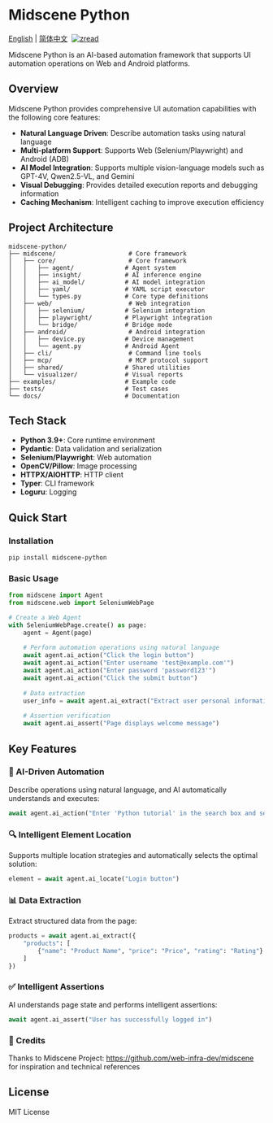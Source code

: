 # Midscene Python
[English](README.md) | [简体中文](README.zh.md)  
[![zread](https://img.shields.io/badge/Ask_Zread-_.svg?style=flat&color=00b0aa&labelColor=000000&logo=data%3Aimage%2Fsvg%2Bxml%3Bbase64%2CPHN2ZyB3aWR0aD0iMTYiIGhlaWdodD0iMTYiIHZpZXdCb3g9IjAgMCAxNiAxNiIgZmlsbD0ibm9uZSIgeG1sbnM9Imh0dHA6Ly93d3cudzMub3JnLzIwMDAvc3ZnIj4KPHBhdGggZD0iTTQuOTYxNTYgMS42MDAxSDIuMjQxNTZDMS44ODgxIDEuNjAwMSAxLjYwMTU2IDEuODg2NjQgMS42MDE1NiAyLjI0MDFWNC45NjAxQzEuNjAxNTYgNS4zMTM1NiAxLjg4ODEgNS42MDAxIDIuMjQxNTYgNS42MDAxSDQuOTYxNTZDNS4zMTUwMiA1LjYwMDEgNS42MDE1NiA1LjMxMzU2IDUuNjAxNTYgNC45NjAxVjIuMjQwMUM1LjYwMTU2IDEuODg2NjQgNS4zMTUwMiAxLjYwMDEgNC45NjE1NiAxLjYwMDFaIiBmaWxsPSIjZmZmIi8%2BCjxwYXRoIGQ9Ik00Ljk2MTU2IDEwLjM5OTlIMi4yNDE1NkMxLjg4ODEgMTAuMzk5OSAxLjYwMTU2IDEwLjY4NjQgMS42MDE1NiAxMS4wMzk5VjEzLjc1OTlDMS42MDE1NiAxNC4xMTM0IDEuODg4MSAxNC4zOTk5IDIuMjQxNTYgMTQuMzk5OUg0Ljk2MTU2QzUuMzE1MDIgMTQuMzk5OSA1LjYwMTU2IDE0LjExMzQgNS42MDE1NiAxMy43NTk5VjExLjAzOTlDNS42MDE1NiAxMC42ODY0IDUuMzE1MDIgMTAuMzk5OSA0Ljk2MTU2IDEwLjM5OTlaIiBmaWxsPSIjZmZmIi8%2BCjxwYXRoIGQ9Ik0xMy43NTg0IDEuNjAwMUgxMS4wMzg0QzEwLjY4NSAxLjYwMDEgMTAuMzk4NCAxLjg4NjY0IDEwLjM5ODQgMi4yNDAxVjQuOTYwMUMxMC4zOTg0IDUuMzEzNTYgMTAuNjg1IDUuNjAwMSAxMS4wMzg0IDUuNjAwMUgxMy43NTg0QzE0LjExMTkgNS42MDAxIDE0LjM5ODQgNS4zMTM1NiAxNC4zOTg0IDQuOTYwMVYyLjI0MDFDMTQuMzk4NCAxLjg4NjY0IDE0LjExMTkgMS42MDAxIDEzLjc1ODQgMS42MDAxWiIgZmlsbD0iI2ZmZiIvPgo8cGF0aCBkPSJNNCAxMkwxMiA0TDQgMTJaIiBmaWxsPSIjZmZmIi8%2BCjxwYXRoIGQ9Ik00IDEyTDEyIDQiIHN0cm9rZT0iI2ZmZiIgc3Ryb2tlLXdpZHRoPSIxLjUiIHN0cm9rZS1saW5lY2FwPSJyb3VuZCIvPgo8L3N2Zz4K&logoColor=ffffff)](https://zread.ai/Python51888/Midscene-Python)

Midscene Python is an AI-based automation framework that supports UI automation operations on Web and Android platforms.

## Overview

Midscene Python provides comprehensive UI automation capabilities with the following core features:

- **Natural Language Driven**: Describe automation tasks using natural language
- **Multi-platform Support**: Supports Web (Selenium/Playwright) and Android (ADB)
- **AI Model Integration**: Supports multiple vision-language models such as GPT-4V, Qwen2.5-VL, and Gemini  
- **Visual Debugging**: Provides detailed execution reports and debugging information
- **Caching Mechanism**: Intelligent caching to improve execution efficiency

## Project Architecture

```
midscene-python/
├── midscene/                    # Core framework
│   ├── core/                    # Core framework
│   │   ├── agent/              # Agent system
│   │   ├── insight/            # AI inference engine
│   │   ├── ai_model/           # AI model integration
│   │   ├── yaml/               # YAML script executor
│   │   └── types.py            # Core type definitions
│   ├── web/                     # Web integration
│   │   ├── selenium/           # Selenium integration
│   │   ├── playwright/         # Playwright integration
│   │   └── bridge/             # Bridge mode
│   ├── android/                 # Android integration
│   │   ├── device.py           # Device management
│   │   └── agent.py            # Android Agent
│   ├── cli/                     # Command line tools
│   ├── mcp/                     # MCP protocol support
│   ├── shared/                 # Shared utilities
│   └── visualizer/             # Visual reports
├── examples/                   # Example code
├── tests/                      # Test cases
└── docs/                       # Documentation
```

## Tech Stack

- **Python 3.9+**: Core runtime environment
- **Pydantic**: Data validation and serialization
- **Selenium/Playwright**: Web automation
- **OpenCV/Pillow**: Image processing
- **HTTPX/AIOHTTP**: HTTP client
- **Typer**: CLI framework
- **Loguru**: Logging

## Quick Start

### Installation

```bash
pip install midscene-python
```

### Basic Usage

```python
from midscene import Agent
from midscene.web import SeleniumWebPage

# Create a Web Agent
with SeleniumWebPage.create() as page:
    agent = Agent(page)
    
    # Perform automation operations using natural language
    await agent.ai_action("Click the login button")
    await agent.ai_action("Enter username 'test@example.com'")
    await agent.ai_action("Enter password 'password123'")
    await agent.ai_action("Click the submit button")
    
    # Data extraction
    user_info = await agent.ai_extract("Extract user personal information")
    
    # Assertion verification
    await agent.ai_assert("Page displays welcome message")
```

## Key Features

### 🤖 AI-Driven Automation

Describe operations using natural language, and AI automatically understands and executes:

```python
await agent.ai_action("Enter 'Python tutorial' in the search box and search")
```

### 🔍 Intelligent Element Location

Supports multiple location strategies and automatically selects the optimal solution:

```python
element = await agent.ai_locate("Login button")
```

### 📊 Data Extraction

Extract structured data from the page:

```python
products = await agent.ai_extract({
    "products": [
        {"name": "Product Name", "price": "Price", "rating": "Rating"}
    ]
})
```

### ✅ Intelligent Assertions

AI understands page state and performs intelligent assertions:

```python
await agent.ai_assert("User has successfully logged in")
```

### 📝 Credits

Thanks to Midscene Project: https://github.com/web-infra-dev/midscene for inspiration and technical references 

## License

MIT License
